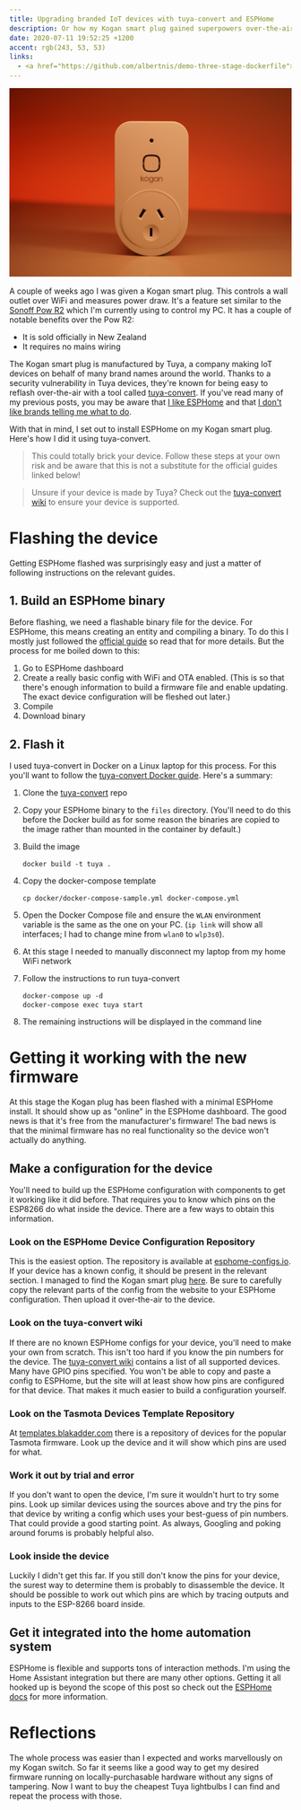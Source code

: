 ```yaml
---
title: Upgrading branded IoT devices with tuya-convert and ESPHome
description: Or how my Kogan smart plug gained superpowers over-the-air
date: 2020-07-11 19:52:25 +1200
accent: rgb(243, 53, 53)
links:
  - <a href="https://github.com/albertnis/demo-three-stage-dockerfile">GitHub</a>
---
```


![Kogan smart plug](./20200711_0078.jpg)

A couple of weeks ago I was given a Kogan smart plug. This controls a wall outlet over WiFi and measures power draw. It's a feature set similar to the [Sonoff Pow R2][pow-r2] which I'm currently using to control my PC. It has a couple of notable benefits over the Pow R2:

- It is sold officially in New Zealand
- It requires no mains wiring

The Kogan smart plug is manufactured by Tuya, a company making IoT devices on behalf of many brand names around the world. Thanks to a security vulnerability in Tuya devices, they're known for being easy to reflash over-the-air with a tool called [tuya-convert][]. If you've read many of my previous posts, you may be aware that [I like ESPHome](/esphome-button-xiaomi-zigbee/) and that [I don't like brands telling me what to do](/smart-home-architecture/).

With that in mind, I set out to install ESPHome on my Kogan smart plug. Here's how I did it using tuya-convert.

> This could totally brick your device. Follow these steps at your own risk and be aware that this is not a substitute for the official guides linked below!

> Unsure if your device is made by Tuya? Check out the [tuya-convert wiki][] to ensure your device is supported.

# Flashing the device

Getting ESPHome flashed was surprisingly easy and just a matter of following instructions on the relevant guides.

## 1. Build an ESPHome binary

Before flashing, we need a flashable binary file for the device. For ESPHome, this means creating an entity and compiling a binary. To do this I mostly just followed the [official guide](https://esphome-configs.io/guides/tuya-convert/#esphome) so read that for more details. But the process for me boiled down to this:

1.  Go to ESPHome dashboard
1.  Create a really basic config with WiFi and OTA enabled. (This is so that there's enough information to build a firmware file and enable updating. The exact device configuration will be fleshed out later.)
1.  Compile
1.  Download binary

## 2. Flash it

I used tuya-convert in Docker on a Linux laptop for this process. For this you'll want to follow the [tuya-convert Docker guide](https://github.com/ct-Open-Source/tuya-convert#using-docker). Here's a summary:

1.  Clone the [tuya-convert][] repo
1.  Copy your ESPHome binary to the `files` directory. (You'll need to do this before the Docker build as for some reason the binaries are copied to the image rather than mounted in the container by default.)
1.  Build the image

    ```shell
    docker build -t tuya .
    ```

1.  Copy the docker-compose template

    ```shell
    cp docker/docker-compose-sample.yml docker-compose.yml
    ```

1.  Open the Docker Compose file and ensure the `WLAN` environment variable is the same as the one on your PC. (`ip link` will show all interfaces; I had to change mine from `wlan0` to `wlp3s0`).

1.  At this stage I needed to manually disconnect my laptop from my home WiFi network

1.  Follow the instructions to run tuya-convert

    ```shell
    docker-compose up -d
    docker-compose exec tuya start
    ```

1.  The remaining instructions will be displayed in the command line

# Getting it working with the new firmware

At this stage the Kogan plug has been flashed with a minimal ESPHome install. It should show up as "online" in the ESPHome dashboard. The good news is that it's free from the manufacturer's firmware! The bad news is that the minimal firmware has no real functionality so the device won't actually do anything.

## Make a configuration for the device

You'll need to build up the ESPHome configuration with components to get it working like it did before. That requires you to know which pins on the ESP8266 do what inside the device. There are a few ways to obtain this information.

### Look on the ESPHome Device Configuration Repository

This is the easiest option. The repository is available at [esphome-configs.io](https://esphome-configs.io/). If your device has a known config, it should be present in the relevant section. I managed to find the Kogan smart plug [here](https://esphome-configs.io/devices/kogan-smarterhome-smart-plug-with-energy-meter/). Be sure to carefully copy the relevant parts of the config from the website to your ESPHome configuration. Then upload it over-the-air to the device.

### Look on the tuya-convert wiki

If there are no known ESPHome configs for your device, you'll need to make your own from scratch. This isn't too hard if you know the pin numbers for the device. The [tuya-convert wiki][] contains a list of all supported devices. Many have GPIO pins specified. You won't be able to copy and paste a config to ESPHome, but the site will at least show how pins are configured for that device. That makes it much easier to build a configuration yourself.

### Look on the Tasmota Devices Template Repository

At [templates.blakadder.com](https://templates.blakadder.com/index.html) there is a repository of devices for the popular Tasmota firmware. Look up the device and it will show which pins are used for what.

### Work it out by trial and error

If you don't want to open the device, I'm sure it wouldn't hurt to try some pins. Look up similar devices using the sources above and try the pins for that device by writing a config which uses your best-guess of pin numbers. That could provide a good starting point. As always, Googling and poking around forums is probably helpful also.

### Look inside the device

Luckily I didn't get this far. If you still don't know the pins for your device, the surest way to determine them is probably to disassemble the device. It should be possible to work out which pins are which by tracing outputs and inputs to the ESP-8266 board inside.

## Get it integrated into the home automation system

ESPHome is flexible and supports tons of interaction methods. I'm using the Home Assistant integration but there are many other options. Getting it all hooked up is beyond the scope of this post so check out the [ESPHome docs](https://esphome.io/index.html) for more information.

# Reflections

The whole process was easier than I expected and works marvellously on my Kogan switch. So far it seems like a good way to get my desired firmware running on locally-purchasable hardware without any signs of tampering. Now I want to buy the cheapest Tuya lightbulbs I can find and repeat the process with those.

[pow-r2]: https://www.itead.cc/sonoff-pow-r2.html
[tuya-convert]: https://github.com/ct-Open-Source/tuya-convert
[tuya-convert wiki]: https://github.com/ct-Open-Source/tuya-convert/wiki
